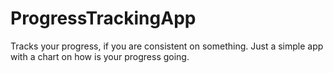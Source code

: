 # ProgressTrackingApp
Tracks your progress, if you are consistent on something.
Just a simple app with a chart on how is your progress going.
